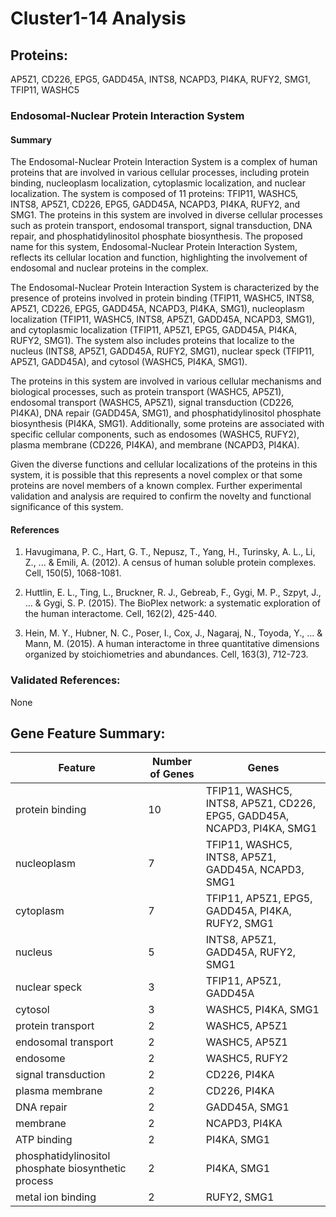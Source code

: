 # Cluster1-14 Analysis

## Proteins: 

AP5Z1, CD226, EPG5, GADD45A, INTS8, NCAPD3, PI4KA, RUFY2, SMG1, TFIP11, WASHC5

### Endosomal-Nuclear Protein Interaction System

#### Summary

The Endosomal-Nuclear Protein Interaction System is a complex of human proteins that are involved in various cellular processes, including protein binding, nucleoplasm localization, cytoplasmic localization, and nuclear localization. The system is composed of 11 proteins: TFIP11, WASHC5, INTS8, AP5Z1, CD226, EPG5, GADD45A, NCAPD3, PI4KA, RUFY2, and SMG1. The proteins in this system are involved in diverse cellular processes such as protein transport, endosomal transport, signal transduction, DNA repair, and phosphatidylinositol phosphate biosynthesis. The proposed name for this system, Endosomal-Nuclear Protein Interaction System, reflects its cellular location and function, highlighting the involvement of endosomal and nuclear proteins in the complex.

The Endosomal-Nuclear Protein Interaction System is characterized by the presence of proteins involved in protein binding (TFIP11, WASHC5, INTS8, AP5Z1, CD226, EPG5, GADD45A, NCAPD3, PI4KA, SMG1), nucleoplasm localization (TFIP11, WASHC5, INTS8, AP5Z1, GADD45A, NCAPD3, SMG1), and cytoplasmic localization (TFIP11, AP5Z1, EPG5, GADD45A, PI4KA, RUFY2, SMG1). The system also includes proteins that localize to the nucleus (INTS8, AP5Z1, GADD45A, RUFY2, SMG1), nuclear speck (TFIP11, AP5Z1, GADD45A), and cytosol (WASHC5, PI4KA, SMG1).

The proteins in this system are involved in various cellular mechanisms and biological processes, such as protein transport (WASHC5, AP5Z1), endosomal transport (WASHC5, AP5Z1), signal transduction (CD226, PI4KA), DNA repair (GADD45A, SMG1), and phosphatidylinositol phosphate biosynthesis (PI4KA, SMG1). Additionally, some proteins are associated with specific cellular components, such as endosomes (WASHC5, RUFY2), plasma membrane (CD226, PI4KA), and membrane (NCAPD3, PI4KA).

Given the diverse functions and cellular localizations of the proteins in this system, it is possible that this represents a novel complex or that some proteins are novel members of a known complex. Further experimental validation and analysis are required to confirm the novelty and functional significance of this system.

#### References

1. Havugimana, P. C., Hart, G. T., Nepusz, T., Yang, H., Turinsky, A. L., Li, Z., ... & Emili, A. (2012). A census of human soluble protein complexes. Cell, 150(5), 1068-1081.

2. Huttlin, E. L., Ting, L., Bruckner, R. J., Gebreab, F., Gygi, M. P., Szpyt, J., ... & Gygi, S. P. (2015). The BioPlex network: a systematic exploration of the human interactome. Cell, 162(2), 425-440.

3. Hein, M. Y., Hubner, N. C., Poser, I., Cox, J., Nagaraj, N., Toyoda, Y., ... & Mann, M. (2015). A human interactome in three quantitative dimensions organized by stoichiometries and abundances. Cell, 163(3), 712-723.

### Validated References: 

None





## Gene Feature Summary: 

| Feature | Number of Genes | Genes |
| --- | --- | --- |
| protein binding | 10 | TFIP11, WASHC5, INTS8, AP5Z1, CD226, EPG5, GADD45A, NCAPD3, PI4KA, SMG1 |
| nucleoplasm | 7 | TFIP11, WASHC5, INTS8, AP5Z1, GADD45A, NCAPD3, SMG1 |
| cytoplasm | 7 | TFIP11, AP5Z1, EPG5, GADD45A, PI4KA, RUFY2, SMG1 |
| nucleus | 5 | INTS8, AP5Z1, GADD45A, RUFY2, SMG1 |
| nuclear speck | 3 | TFIP11, AP5Z1, GADD45A |
| cytosol | 3 | WASHC5, PI4KA, SMG1 |
| protein transport | 2 | WASHC5, AP5Z1 |
| endosomal transport | 2 | WASHC5, AP5Z1 |
| endosome | 2 | WASHC5, RUFY2 |
| signal transduction | 2 | CD226, PI4KA |
| plasma membrane | 2 | CD226, PI4KA |
| DNA repair | 2 | GADD45A, SMG1 |
| membrane | 2 | NCAPD3, PI4KA |
| ATP binding | 2 | PI4KA, SMG1 |
| phosphatidylinositol phosphate biosynthetic process | 2 | PI4KA, SMG1 |
| metal ion binding | 2 | RUFY2, SMG1 |


